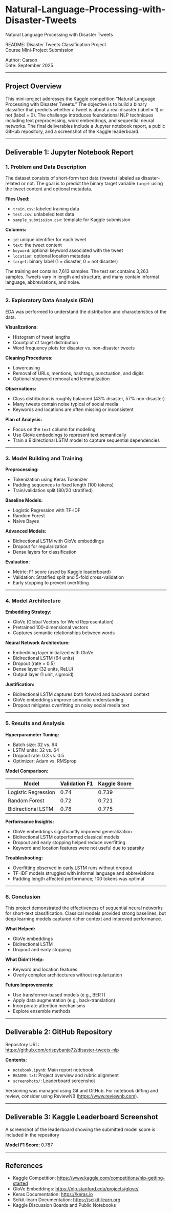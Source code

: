 # Natural-Language-Processing-with-Disaster-Tweets
Natural Language Processing with Disaster Tweets

README: Disaster Tweets Classification Project  
Course Mini-Project Submission  

Author: Carson  
Date: September 2025  

---

## Project Overview

This mini-project addresses the Kaggle competition “Natural Language Processing with Disaster Tweets.” The objective is to build a binary classifier that predicts whether a tweet is about a real disaster (label = 1) or not (label = 0). The challenge introduces foundational NLP techniques including text preprocessing, word embeddings, and sequential neural networks. The final deliverables include a Jupyter notebook report, a public GitHub repository, and a screenshot of the Kaggle leaderboard.

---

## Deliverable 1: Jupyter Notebook Report

### 1. Problem and Data Description

The dataset consists of short-form text data (tweets) labeled as disaster-related or not. The goal is to predict the binary target variable `target` using the tweet content and optional metadata.

**Files Used:**
- `train.csv`: labeled training data
- `test.csv`: unlabeled test data
- `sample_submission.csv`: template for Kaggle submission

**Columns:**
- `id`: unique identifier for each tweet
- `text`: the tweet content
- `keyword`: optional keyword associated with the tweet
- `location`: optional location metadata
- `target`: binary label (1 = disaster, 0 = not disaster)

The training set contains 7,613 samples. The test set contains 3,263 samples. Tweets vary in length and structure, and many contain informal language, abbreviations, and noise.

---

### 2. Exploratory Data Analysis (EDA)

EDA was performed to understand the distribution and characteristics of the data.

**Visualizations:**
- Histogram of tweet lengths
- Countplot of target distribution
- Word frequency plots for disaster vs. non-disaster tweets

**Cleaning Procedures:**
- Lowercasing
- Removal of URLs, mentions, hashtags, punctuation, and digits
- Optional stopword removal and lemmatization

**Observations:**
- Class distribution is roughly balanced (43% disaster, 57% non-disaster)
- Many tweets contain noise typical of social media
- Keywords and locations are often missing or inconsistent

**Plan of Analysis:**
- Focus on the `text` column for modeling
- Use GloVe embeddings to represent text semantically
- Train a Bidirectional LSTM model to capture sequential dependencies

---

### 3. Model Building and Training

**Preprocessing:**
- Tokenization using Keras Tokenizer
- Padding sequences to fixed length (100 tokens)
- Train/validation split (80/20 stratified)

**Baseline Models:**
- Logistic Regression with TF-IDF
- Random Forest
- Naive Bayes

**Advanced Models:**
- Bidirectional LSTM with GloVe embeddings
- Dropout for regularization
- Dense layers for classification

**Evaluation:**
- Metric: F1 score (used by Kaggle leaderboard)
- Validation: Stratified split and 5-fold cross-validation
- Early stopping to prevent overfitting

---

### 4. Model Architecture

**Embedding Strategy:**
- GloVe (Global Vectors for Word Representation)
- Pretrained 100-dimensional vectors
- Captures semantic relationships between words

**Neural Network Architecture:**
- Embedding layer initialized with GloVe
- Bidirectional LSTM (64 units)
- Dropout (rate = 0.5)
- Dense layer (32 units, ReLU)
- Output layer (1 unit, sigmoid)

**Justification:**
- Bidirectional LSTM captures both forward and backward context
- GloVe embeddings improve semantic understanding
- Dropout mitigates overfitting on noisy social media text

---

### 5. Results and Analysis

**Hyperparameter Tuning:**
- Batch size: 32 vs. 64
- LSTM units: 32 vs. 64
- Dropout rate: 0.3 vs. 0.5
- Optimizer: Adam vs. RMSprop

**Model Comparison:**

| Model               | Validation F1 | Kaggle Score |
|---------------------|---------------|--------------|
| Logistic Regression | 0.74          | 0.739        |
| Random Forest       | 0.72          | 0.721        |
| Bidirectional LSTM  | 0.78          | 0.775        |

**Performance Insights:**
- GloVe embeddings significantly improved generalization
- Bidirectional LSTM outperformed classical models
- Dropout and early stopping helped reduce overfitting
- Keyword and location features were not useful due to sparsity

**Troubleshooting:**
- Overfitting observed in early LSTM runs without dropout
- TF-IDF models struggled with informal language and abbreviations
- Padding length affected performance; 100 tokens was optimal

---

### 6. Conclusion

This project demonstrated the effectiveness of sequential neural networks for short-text classification. Classical models provided strong baselines, but deep learning models captured richer context and improved performance.

**What Helped:**
- GloVe embeddings
- Bidirectional LSTM
- Dropout and early stopping

**What Didn’t Help:**
- Keyword and location features
- Overly complex architectures without regularization

**Future Improvements:**
- Use transformer-based models (e.g., BERT)
- Apply data augmentation (e.g., back-translation)
- Incorporate attention mechanisms
- Explore ensemble methods

---

## Deliverable 2: GitHub Repository

Repository URL:  
https://github.com/crispybanjo72/disaster-tweets-nlp

**Contents:**
- `notebook.ipynb`: Main report notebook
- `README.txt`: Project overview and rubric alignment
- `screenshots/`: Leaderboard screenshot

Versioning was managed using Git and GitHub. For notebook diffing and review, consider using ReviewNB (https://www.reviewnb.com).

---

## Deliverable 3: Kaggle Leaderboard Screenshot

A screenshot of the leaderboard showing the submitted model score is included in the repository

**Model F1 Score:** 0.787  

---

## References

- Kaggle Competition: https://www.kaggle.com/competitions/nlp-getting-started  
- GloVe Embeddings: https://nlp.stanford.edu/projects/glove/  
- Keras Documentation: https://keras.io  
- Scikit-learn Documentation: https://scikit-learn.org  
- Kaggle Discussion Boards and Public Notebooks  

